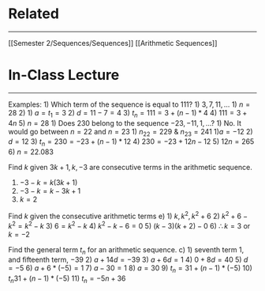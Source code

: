 # Related
---
[[Semester 2/Sequences/Sequences]]
[[Arithmetic Sequences]]
# In-Class Lecture
---
Examples:
	1) Which term of the sequence is equal to 111?
		1) $3,7,11,…$
			1) $n=28$
		2)
			1) $a=t_{1}=3$
			2) $d=11-7=4$
			3) $t_{n}=111=3+(n-1)*4$
			4) $111=3+4n$
			5) $n=28$
	1) Does 230 belong to the sequence $-23, -11, 1,...$?
		1) No. It would go between $n=22$ and $n=23$
			1) $n_{22}=229$ & $n_{23}=241$
				1)$a=-12$
				2) $d=12$
				3) $t_{n}=230=-23+(n-1)*12$
				4) $230=-23+12n-12$
				5) $12n=265$
				6) $n=22.083$

Find $k$ given $3k+1, k, -3$ are consecutive terms in the arithmetic sequence.

1) $-3-k=k(3k+1)$
2) $-3-k=k-3k+1$
3) $k=2$

Find $k$ given the consecutive arithmetic terms
e)
	1) $k, k^{2}, k^{2}+6$
	2) $k^{2}+6-k^{2}=k^{2}-k$
	3) $6=k^{2}-k$
	4) $k^{2}-k-6=0$
	5) $(k-3)(k+2)-0$
	6) $\therefore k=3$ or $k=-2$

Find the general term $t_{n}$ for an arithmetic sequence.
c)
	1) seventh term $1$, and fifteenth term, $-39$
	2) $a+14d=-39$
	3) $a+6d=1$
	4) $0+8d=40$
	5) $d=-5$
	6) $a+6*(-5)=1$
	7) $a-30=1$
	8) $a=30$
	9) $t_{n}=31+(n-1)*(-5)$
	10) $t_{n}31+(n-1)*(-5)$
	11) $t_{n}=-5n+36$